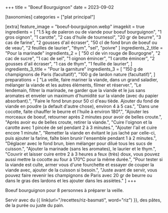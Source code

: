 +++
title = "Boeuf Bourguignon"
date = 2023-09-02

[taxonomies]
categories = ["plat principal"]

[extra]
feature_image = "boeuf-bourguignon.webp"
imagekit = true
ingredients = [
  "1.5 kg de paleron ou de viande pour boeuf bourguignon",
  "1 gros oignon",
  "1 carotte",
  "2 cas d'huile de tournesol",
  "20 gr de beurre",
  "3 cas de farine",
  "2 gousses d'ail écraser",
  "50 cl de fond brun de boeuf ou de veau",
  "2 feuilles de laurier",
  "thym",
  "sel",
  "poivre"
]
ingredients_2_title = "Pour la marinade"
ingredients_2 = [
  "50 cl de vin rouge de Bourgogne",
  "2 cac de sucre",
  "1 cac de sel",
  "1 oignon émincer",
  "1 carotte émincer",
  "2 gousses d'ail écraser",
  "1 cas de thym",
  "1 feuille de laurier",
]
ingredients_3_title = "Pour la garniture"
ingredients_3 = [
  "150 g de champignons de Paris (facultatif)",
  "100 g de lardon nature (facultatif)",
]
preparations = [
  "La veille, faire mariner la viande, dans un grand saladier, mélanger la viande et les autres éléments, filmer et réserver.",
  "Le lendemain, filtrer la marinade, ne garder que la viande et le jus sans aromates et enveler un maximum d'humidité sur la viande (avec du papier absorbant).",
  "Faire le fond brun pour 50 cl d'eau tiède. Ajouter du fond de viande en poudre (a default d'autre chose), environ 4 à 5 cas.",
  "Dans une cocotte, faite chauffer le beurre et l'huile à environ 180°.",
  "Ajouter les morceaux de boeuf, retourner après 2 minutes pour avoir de belles croute.",
  "Après avoir eu de belles croute, retirer la viande.",
  "Cuire l'oignon et la carotte avec 1 pincée de sel pendant 2 à 3 minutes.",
  "Ajouter l'ail et cuire encore 1 minute.",
  "Remetter la viande en évitant le jus laché par celle-ci, puis ajouter la farine, faîte bien brunir l'ensemble pendant 1 à 2 minutes.",
  "Déglacer avec le fond brun, bien mélanger pour dilué tous les sucs de cuisson.",
  "Ajouter la marinade (sans les aromates), le laurier et le thym.",
  "Couvrir et laisser cuire entre 2 à 3 heures a feux (très) doux, vous pouvez aussi mettre la cocotte au four à 170°C pour la même durée.",
  "Pour tester si la viande est cuîte, armer vous d'une fourchette et essayer de couper la viande avec, ajouter de la cuisson si besoin.",
  "Juste avant de servir, vous pouvez faire revenir les champignons de Paris avec 20 gr de beurre ou dans le gras des lardons et les ajouter dans les assiètes."
]
+++

Boeuf bourguignon pour 8 personnes à préparer la veille.  

Servir avec du {{ link(url="/recettes/riz-basmati", word="riz") }}, des pâtes, de la purée ou juste du pain.

